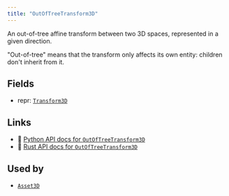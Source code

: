 ```yaml
---
title: "OutOfTreeTransform3D"
---
```


An out-of-tree affine transform between two 3D spaces, represented in a given direction.

"Out-of-tree" means that the transform only affects its own entity: children don't inherit from it.

## Fields

* repr: [`Transform3D`](../datatypes/transform3d.md)

## Links
 * 🐍 [Python API docs for `OutOfTreeTransform3D`](https://ref.rerun.io/docs/python/nightly/package/rerun/components/out_of_tree_transform3d/)
 * 🦀 [Rust API docs for `OutOfTreeTransform3D`](https://docs.rs/rerun/0.9.0-alpha.6/rerun/components/struct.OutOfTreeTransform3D.html)


## Used by

* [`Asset3D`](../archetypes/asset3d.md)

